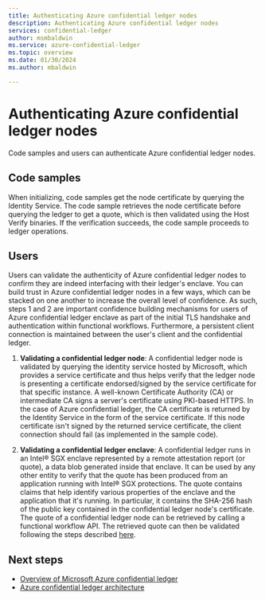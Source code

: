 ```yaml
---
title: Authenticating Azure confidential ledger nodes
description: Authenticating Azure confidential ledger nodes
services: confidential-ledger
author: msmbaldwin
ms.service: azure-confidential-ledger
ms.topic: overview
ms.date: 01/30/2024
ms.author: mbaldwin

---
```

# Authenticating Azure confidential ledger nodes

Code samples and users can authenticate Azure confidential ledger nodes.

## Code samples

When initializing, code samples get the node certificate by querying the Identity Service. The code sample retrieves the node certificate before querying the ledger to get a quote, which is then validated using the Host Verify binaries. If the verification succeeds, the code sample proceeds to ledger operations.

## Users

Users can validate the authenticity of Azure confidential ledger nodes to confirm they are indeed interfacing with their ledger's enclave. You can build trust in Azure confidential ledger nodes in a few ways, which can be stacked on one another to increase the overall level of confidence. As such, steps 1 and 2 are important confidence building mechanisms for users of Azure confidential ledger enclave as part of the initial TLS handshake and authentication within functional workflows. Furthermore, a persistent client connection is maintained between the user's client and the confidential ledger.

1. **Validating a confidential ledger node**: A confidential ledger node is validated by querying the identity service hosted by Microsoft, which provides a service certificate and thus helps verify that the ledger node is presenting a certificate endorsed/signed by the service certificate for that specific instance. A well-known Certificate Authority (CA) or intermediate CA signs a server's certificate using PKI-based HTTPS. In the case of Azure confidential ledger, the CA certificate is returned by the Identity Service in the form of the service certificate. If this node certificate isn't signed by the returned service certificate, the client connection should fail (as implemented in the sample code).

2. **Validating a confidential ledger enclave**: A confidential ledger runs in an Intel® SGX enclave represented by a remote attestation report (or quote), a data blob generated inside that enclave. It can be used by any other entity to verify that the quote has been produced from an application running with Intel® SGX protections. The quote contains claims that help identify various properties of the enclave and the application that it's running. In particular, it contains the SHA-256 hash of the public key contained in the confidential ledger node's certificate. The quote of a confidential ledger node can be retrieved by calling a functional workflow API. The retrieved quote can then be validated following the steps described [here](https://microsoft.github.io/CCF/main/use_apps/verify_quote.html).

## Next steps

- [Overview of Microsoft Azure confidential ledger](overview.md)
- [Azure confidential ledger architecture](architecture.md)
